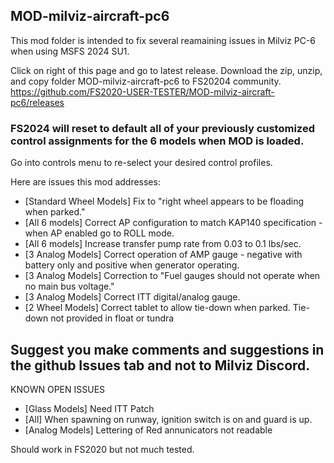 ## MOD-milviz-aircraft-pc6

This mod folder is intended to fix several reamaining issues in Milviz PC-6 when using MSFS 2024 SU1.

Click on right of this page and go to latest release. Download the zip, unzip, and copy folder MOD-milviz-aircraft-pc6 to FS20204 community.
https://github.com/FS2020-USER-TESTER/MOD-milviz-aircraft-pc6/releases

### FS2024 will reset to default all of your previously customized control assignments for the 6 models when MOD is loaded.
Go into controls menu to re-select your desired control profiles.

Here are issues this mod addresses:

* [Standard Wheel Models]  Fix to "right wheel appears to be floading when parked."
* [All 6 models] Correct AP configuration to match KAP140 specification - when AP enabled go to ROLL mode.
* [All 6 models]  Increase transfer pump rate from 0.03 to 0.1 lbs/sec.
* [3 Analog Models] Correct operation of AMP gauge - negative with battery only and positive when generator operating.
* [3 Analog Models] Correction to "Fuel gauges should not operate when no main bus voltage."
* [3 Analog Models] Correct ITT digital/analog gauge.
* [2 Wheel Models] Correct tablet to allow tie-down when parked. Tie-down not provided in float or tundra


## Suggest you make comments and suggestions in the github Issues tab and not to Milviz Discord.

KNOWN OPEN ISSUES

* [Glass Models] Need ITT Patch
* [All] When spawning on runway, ignition switch is on and guard is up.
* [Analog Models] Lettering of Red annunicators not readable

Should work in FS2020 but not much tested.
